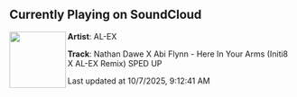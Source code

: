 ## Currently Playing on SoundCloud

[<img align="left" width="100" src="https://i1.sndcdn.com/artworks-vYpfzucqgbdwRuz9-hPp5AA-t500x500.jpg">](https://soundcloud.com/al-ex-bounce/nathan-dawe-x-abi-flynn-here-in-your-arms-initi8-x-al-ex-remix-sped-up)

**Artist**: AL-EX 

**Track**: Nathan Dawe X Abi Flynn - Here In Your Arms (Initi8 X AL-EX Remix) SPED UP

Last updated at 10/7/2025, 9:12:41 AM
